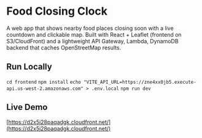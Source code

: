 # Food Closing Clock

A web app that shows nearby food places closing soon with a live countdown and clickable map.
Built with React + Leaflet (frontend on S3/CloudFront) and a lightweight API Gateway, Lambda, DynamoDB backend that caches OpenStreetMap results.

## Run Locally

`cd frontend`
`npm install`
`echo "VITE_API_URL=https://zne4xx0jb5.execute-api.us-west-2.amazonaws.com" > .env.local`
`npm run dev`

## Live Demo

[https://d2x5j28paqadgk.cloudfront.net/](https://d2x5j28paqadgk.cloudfront.net/)  
